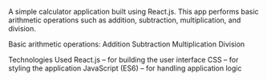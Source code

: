 A simple calculator application built using React.js. This app performs basic arithmetic operations such as addition, subtraction, multiplication, and division.

Basic arithmetic operations:
Addition
Subtraction
Multiplication
Division

Technologies Used
React.js – for building the user interface
CSS – for styling the application
JavaScript (ES6) – for handling application logic